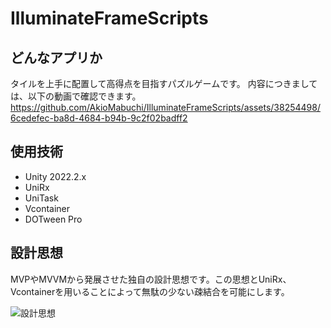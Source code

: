 # IlluminateFrameScripts
## どんなアプリか
タイルを上手に配置して高得点を目指すパズルゲームです。
内容につきましては、以下の動画で確認できます。
https://github.com/AkioMabuchi/IlluminateFrameScripts/assets/38254498/6cedefec-ba8d-4684-b94b-9c2f02badff2
## 使用技術
- Unity 2022.2.x
- UniRx
- UniTask
- Vcontainer
- DOTween Pro

## 設計思想
MVPやMVVMから発展させた独自の設計思想です。この思想とUniRx、Vcontainerを用いることによって無駄の少ない疎結合を可能にします。

![設計思想](https://github.com/AkioMabuchi/IlluminateFrameScripts/assets/38254498/0ce3c0c4-4387-4ae7-9dd7-65ad0cf71274)
